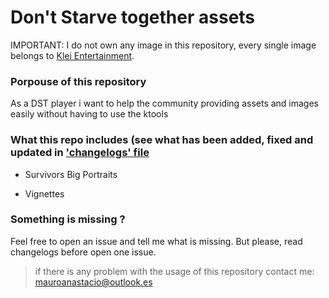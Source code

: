 # Don't Starve together assets

IMPORTANT: I do not own any image in this repository, every single image belongs to [Klei Entertainment](https://www.klei.com/).

### Porpouse of this repository

As a DST player i want to help the community providing assets and images easily  without having to use the ktools 

### What this repo includes (see what has been added, fixed and updated in ['changelogs' file](CHANGELOGS.md)

- Survivors Big Portraits

- Vignettes

### Something is missing ?

Feel free to open an issue and tell me what is missing. But please, read changelogs before open one issue.

> if there is any problem with the usage of this repository contact me: mauroanastacio@outlook.es
